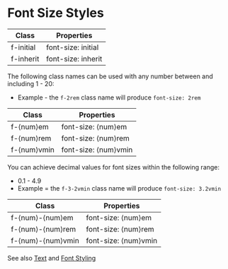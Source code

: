 # Font Size Styles

| Class | Properties |
| ----- | ---------- |
| f-initial | font-size: initial |
| f-inherit | font-size: inherit |

The following class names can be used with any number between and including 1 - 20:
* Example - the `f-2rem` class name will produce `font-size: 2rem`

| Class | Properties |
| ----- | ---------- |
| f-&lang;num&rang;em | font-size: &lang;num&rang;em |
| f-&lang;num&rang;rem | font-size: &lang;num&rang;rem |
| f-&lang;num&rang;vmin | font-size: &lang;num&rang;vmin |

You can achieve decimal values for font sizes within the following range:
* 0.1 - 4.9
* Example = the `f-3-2vmin` class name will produce `font-size: 3.2vmin`

| Class | Properties |
| ----- | ---------- |
| f-&lang;num&rang;-&lang;num&rang;em | font-size: &lang;num&rang;em |
| f-&lang;num&rang;-&lang;num&rang;rem | font-size: &lang;num&rang;rem |
| f-&lang;num&rang;-&lang;num&rang;vmin | font-size: &lang;num&rang;vmin |

See also [Text](./text.md) and [Font Styling](./font-styling.md)
